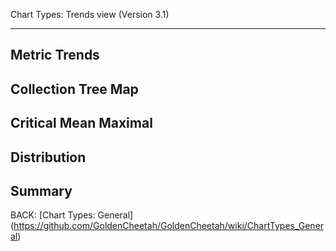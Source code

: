 Chart Types: Trends view (Version 3.1)
***


## Metric Trends


## Collection Tree Map

## Critical Mean Maximal


## Distribution

## Summary

BACK: [Chart Types: General] (https://github.com/GoldenCheetah/GoldenCheetah/wiki/ChartTypes_General)